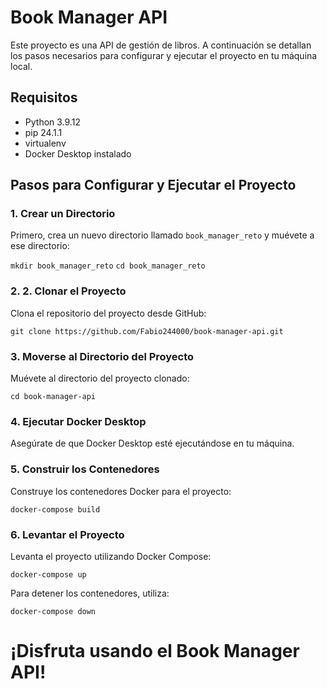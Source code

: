 # Book Manager API

Este proyecto es una API de gestión de libros. A continuación se detallan los pasos necesarios para configurar y ejecutar el proyecto en tu máquina local.

## Requisitos

- Python 3.9.12
- pip 24.1.1
- virtualenv
- Docker Desktop instalado

## Pasos para Configurar y Ejecutar el Proyecto

### 1. Crear un Directorio

Primero, crea un nuevo directorio llamado `book_manager_reto` y muévete a ese directorio:

```mkdir book_manager_reto```
```cd book_manager_reto```

### 2. 2. Clonar el Proyecto

Clona el repositorio del proyecto desde GitHub:

```git clone https://github.com/Fabio244000/book-manager-api.git```

### 3. Moverse al Directorio del Proyecto

Muévete al directorio del proyecto clonado:

```cd book-manager-api```

### 4. Ejecutar Docker Desktop

Asegúrate de que Docker Desktop esté ejecutándose en tu máquina.

### 5. Construir los Contenedores

Construye los contenedores Docker para el proyecto:

```docker-compose build```

### 6. Levantar el Proyecto

Levanta el proyecto utilizando Docker Compose:

```docker-compose up```

Para detener los contenedores, utiliza:

```docker-compose down```

# ¡Disfruta usando el Book Manager API!
